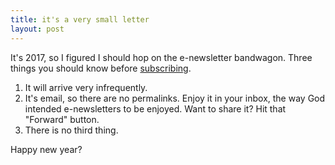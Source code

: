 ```yaml
---
title: it's a very small letter
layout: post
---
```

It's 2017, so I figured I should hop on the e-newsletter bandwagon. Three things you should know before <a href="http://tinyletter.com/sippey">subscribing</a>. 

1. It will arrive very infrequently.
2. It's email, so there are no permalinks. Enjoy it in your inbox, the way God intended e-newsletters to be enjoyed. Want to share it? Hit that "Forward" button.
3. There is no third thing. 

Happy new year?